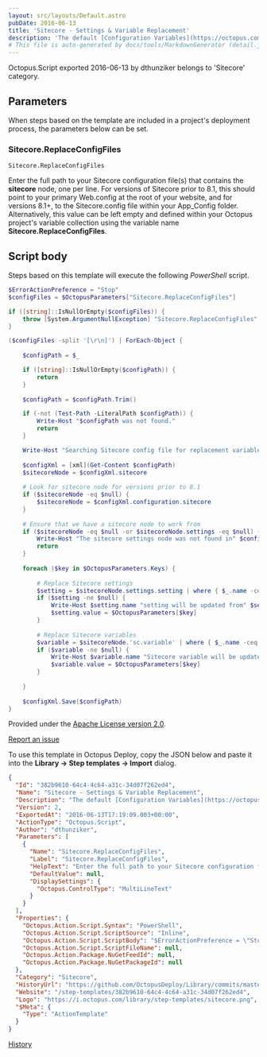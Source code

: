 ```yaml
---
layout: src/layouts/Default.astro
pubDate: 2016-06-13
title: 'Sitecore - Settings & Variable Replacement'
description: 'The default [Configuration Variables](https://octopus.com/docs/deployment-process/configuration-features#Configurationfiles-ConfigurationVariables) functionality replaces **appSettings** and **connectionStrings** entries. This step template extends this functionality to the Sitecore configuration **settings** and **sc.variable** nodes within the configuration file(s) that you specify. Variables that are defined for the Octopus project will automatically replace those defined in the target Sitecore configuration file(s).'
# This file is auto-generated by docs/tools/MarkdownGenerator (detail.js)
---
```


Octopus.Script exported 2016-06-13 by dthunziker belongs to 'Sitecore' category.

## Parameters

When steps based on the template are included in a project's deployment process, the parameters below can be set.


<div class="param">

### Sitecore.ReplaceConfigFiles

`Sitecore.ReplaceConfigFiles`

Enter the full path to your Sitecore configuration file(s) that contains the **sitecore** node, one per line. For versions of Sitecore prior to 8.1, this should point to your primary Web.config at the root of your website, and for versions 8.1+, to the Sitecore.config file within your App_Config folder. Alternatively, this value can be left empty and defined within your Octopus project's variable collection using the variable name **Sitecore.ReplaceConfigFiles**.

</div>
        

## Script body

Steps based on this template will execute the following *PowerShell* script.

```PowerShell
$ErrorActionPreference = "Stop" 
$configFiles = $OctopusParameters["Sitecore.ReplaceConfigFiles"]

if ([string]::IsNullOrEmpty($configFiles)) {
    throw [System.ArgumentNullException] "Sitecore.ReplaceConfigFiles"
}

($configFiles -split '[\r\n]') | ForEach-Object {
    
    $configPath = $_

    if ([string]::IsNullOrEmpty($configPath)) { 
        return
    }
    
    $configPath = $configPath.Trim()

    if (-not (Test-Path -LiteralPath $configPath)) {
        Write-Host "$configPath was not found."
        return
    }

    Write-Host "Searching Sitecore config file for replacement variables:" $configPath
        
    $configXml = [xml](Get-Content $configPath)
    $sitecoreNode = $configXml.sitecore
    
    # Look for sitecore node for versions prior to 8.1
    if ($sitecoreNode -eq $null) {
        $sitecoreNode = $configXml.configuration.sitecore
    }
    
    # Ensure that we have a sitecore node to work from
    if ($sitecoreNode -eq $null -or $sitecoreNode.settings -eq $null) {
        Write-Host "The sitecore settings node was not found in" $configPath ". Skipping this file..."
        return
    }
    
    foreach ($key in $OctopusParameters.Keys) {
    
        # Replace Sitecore settings
        $setting = $sitecoreNode.settings.setting | where { $_.name -ceq $key }
        if ($setting -ne $null) {
            Write-Host $setting.name "setting will be updated from" $setting.value "to" $OctopusParameters[$key] "in" $configPath
            $setting.value = $OctopusParameters[$key]
        }
    
        # Replace Sitecore variables
        $variable = $sitecoreNode.'sc.variable' | where { $_.name -ceq $key }
        if ($variable -ne $null) {
            Write-Host $variable.name "Sitecore variable will be updated from" $settingsNode.value "to" $OctopusParameters[$key] "in" $configPath
            $variable.value = $OctopusParameters[$key]
        }
    
    }
    
    $configXml.Save($configPath)
}
```

Provided under the [Apache License version 2.0](https://github.com/OctopusDeploy/Library/blob/master/LICENSE.txt).

[Report an issue](https://github.com/OctopusDeploy/Library/issues/new?assignees=&labels=&projects=&template=bug-report.yml&title=Issue%20with%20Sitecore%20-%20Settings%20%26%20Variable%20Replacement&step-template=Sitecore%20-%20Settings%20%26%20Variable%20Replacement)

<div class="get-json">

To use this template in Octopus Deploy, copy the JSON below and paste it into the **Library → Step templates → Import** dialog.

```json
{
  "Id": "382b9610-64c4-4c64-a31c-34d07f262ed4",
  "Name": "Sitecore - Settings & Variable Replacement",
  "Description": "The default [Configuration Variables](https://octopus.com/docs/deployment-process/configuration-features#Configurationfiles-ConfigurationVariables) functionality replaces **appSettings** and **connectionStrings** entries. This step template extends this functionality to the Sitecore configuration **settings** and **sc.variable** nodes within the configuration file(s) that you specify. Variables that are defined for the Octopus project will automatically replace those defined in the target Sitecore configuration file(s).",
  "Version": 2,
  "ExportedAt": "2016-06-13T17:19:09.003+00:00",
  "ActionType": "Octopus.Script",
  "Author": "dthunziker",
  "Parameters": [
    {
      "Name": "Sitecore.ReplaceConfigFiles",
      "Label": "Sitecore.ReplaceConfigFiles",
      "HelpText": "Enter the full path to your Sitecore configuration file(s) that contains the **sitecore** node, one per line. For versions of Sitecore prior to 8.1, this should point to your primary Web.config at the root of your website, and for versions 8.1+, to the Sitecore.config file within your App_Config folder. Alternatively, this value can be left empty and defined within your Octopus project's variable collection using the variable name **Sitecore.ReplaceConfigFiles**.",
      "DefaultValue": null,
      "DisplaySettings": {
        "Octopus.ControlType": "MultiLineText"
      }
    }
  ],
  "Properties": {
    "Octopus.Action.Script.Syntax": "PowerShell",
    "Octopus.Action.Script.ScriptSource": "Inline",
    "Octopus.Action.Script.ScriptBody": "$ErrorActionPreference = \"Stop\" \n$configFiles = $OctopusParameters[\"Sitecore.ReplaceConfigFiles\"]\n\nif ([string]::IsNullOrEmpty($configFiles)) {\n    throw [System.ArgumentNullException] \"Sitecore.ReplaceConfigFiles\"\n}\n\n($configFiles -split '[\\r\\n]') | ForEach-Object {\n    \n    $configPath = $_\n\n    if ([string]::IsNullOrEmpty($configPath)) { \n        return\n    }\n    \n    $configPath = $configPath.Trim()\n\n    if (-not (Test-Path -LiteralPath $configPath)) {\n        Write-Host \"$configPath was not found.\"\n        return\n    }\n\n    Write-Host \"Searching Sitecore config file for replacement variables:\" $configPath\n        \n    $configXml = [xml](Get-Content $configPath)\n    $sitecoreNode = $configXml.sitecore\n    \n    # Look for sitecore node for versions prior to 8.1\n    if ($sitecoreNode -eq $null) {\n        $sitecoreNode = $configXml.configuration.sitecore\n    }\n    \n    # Ensure that we have a sitecore node to work from\n    if ($sitecoreNode -eq $null -or $sitecoreNode.settings -eq $null) {\n        Write-Host \"The sitecore settings node was not found in\" $configPath \". Skipping this file...\"\n        return\n    }\n    \n    foreach ($key in $OctopusParameters.Keys) {\n    \n        # Replace Sitecore settings\n        $setting = $sitecoreNode.settings.setting | where { $_.name -ceq $key }\n        if ($setting -ne $null) {\n            Write-Host $setting.name \"setting will be updated from\" $setting.value \"to\" $OctopusParameters[$key] \"in\" $configPath\n            $setting.value = $OctopusParameters[$key]\n        }\n    \n        # Replace Sitecore variables\n        $variable = $sitecoreNode.'sc.variable' | where { $_.name -ceq $key }\n        if ($variable -ne $null) {\n            Write-Host $variable.name \"Sitecore variable will be updated from\" $settingsNode.value \"to\" $OctopusParameters[$key] \"in\" $configPath\n            $variable.value = $OctopusParameters[$key]\n        }\n    \n    }\n    \n    $configXml.Save($configPath)\n}",
    "Octopus.Action.Script.ScriptFileName": null,
    "Octopus.Action.Package.NuGetFeedId": null,
    "Octopus.Action.Package.NuGetPackageId": null
  },
  "Category": "Sitecore",
  "HistoryUrl": "https://github.com/OctopusDeploy/Library/commits/master/step-templates//opt/buildagent/work/75443764cd38076d/step-templates/sitecore-settings-variable-replacement.json",
  "Website": "/step-templates/382b9610-64c4-4c64-a31c-34d07f262ed4",
  "Logo": "https://i.octopus.com/library/step-templates/sitecore.png",
  "$Meta": {
    "Type": "ActionTemplate"
  }
}
```

[History](https://github.com/OctopusDeploy/Library/commits/master/step-templates/https://github.com/OctopusDeploy/Library/commits/master/step-templates//opt/buildagent/work/75443764cd38076d/step-templates/sitecore-settings-variable-replacement.json)

</div>
